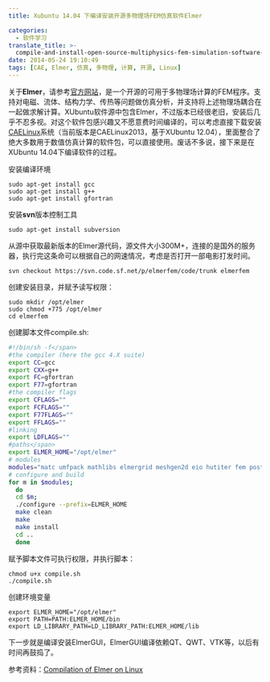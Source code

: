 ```yaml
---
title: Xubuntu 14.04 下编译安装开源多物理场FEM仿真软件Elmer

categories:
  - 软件学习
translate_title: >-
  compile-and-install-open-source-multiphysics-fem-simulation-software-elmer-under-xubuntu-1404
date: 2014-05-24 19:10:49
tags: [CAE, Elmer, 仿真, 多物理, 计算, 开源, Linux]
---
```


关于**Elmer**，请参考[官方网站](https://www.csc.fi/english/pages/elmer/index_html)，是一个开源的可用于多物理场计算的FEM程序。支持对电磁、流体、结构力学、传热等问题做仿真分析，并支持将上述物理场耦合在一起做求解计算。XUbuntu软件源中包含Elmer，不过版本已经很老旧，安装后几乎不忍多视。对这个软件包感兴趣又不愿意费时间编译的，可以考虑直接下载安装[CAELinux](https://www.caelinux.com/CMS/)系统（当前版本是CAELinux2013，基于XUbuntu 12.04），里面整合了绝大多数用于数值仿真计算的软件包，可以直接使用。废话不多说，接下来是在XUbuntu 14.04下编译软件的过程。

安装编译环境

```shell
sudo apt-get install gcc
sudo apt-get install g++
sudo apt-get install gfortran
```

安装**svn**版本控制工具

```shell
sudo apt-get install subversion
```

从源中获取最新版本的Elmer源代码，源文件大小300M+，连接的是国外的服务器，执行完这条命可以根据自己的网速情况，考虑是否打开一部电影打发时间。

```shell
svn checkout https://svn.code.sf.net/p/elmerfem/code/trunk elmerfem
```

创建安装目录，并赋予读写权限：

```shell
sudo mkdir /opt/elmer
sudo chmod +775 /opt/elmer
cd elmerfem
```

创建脚本文件compile.sh:

```sh
#!/bin/sh -f</span>
#the compiler (here the gcc 4.X suite)
export CC=gcc
export CXX=g++
export FC=gfortran
export F77=gfortran
#the compiler flags
export CFLAGS=""
export FCFLAGS=""
export F77FLAGS=""
export FFLAGS=""
#linking
export LDFLAGS=""
#paths</span>
export ELMER_HOME="/opt/elmer"
# modules
modules="matc umfpack mathlibs elmergrid meshgen2d eio hutiter fem post"
# configure and build
for m in $modules;
  do
  cd $m;
  ./configure --prefix=ELMER_HOME
  make clean
  make
  make install
  cd ..
  done
```

赋予脚本文件可执行权限，并执行脚本：

```shell 
chmod u+x compile.sh
./compile.sh
```

创建环境变量

```shell 
export ELMER_HOME="/opt/elmer"
export PATH=PATH:ELMER_HOME/bin
export LD_LIBRARY_PATH=LD_LIBRARY_PATH:ELMER_HOME/lib
```

下一步就是编译安装ElmerGUI，ElmerGUI编译依赖QT、QWT、VTK等，以后有时间再鼓捣了。

参考资料：[Compilation of Elmer on Linux](https://www.elmerfem.org/elmerwiki/index.php?title=Compilation_of_Elmer_on_Linux "Compilation_of_Elmer_on_Linux")